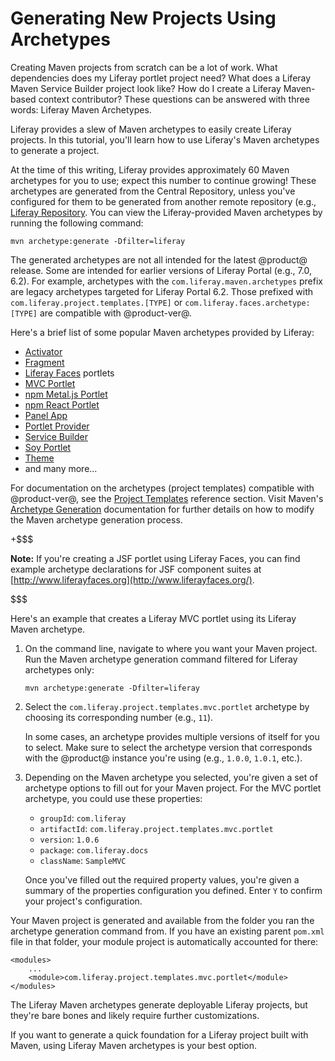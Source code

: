 # Generating New Projects Using Archetypes [](id=generating-new-projects-using-archetypes)

Creating Maven projects from scratch can be a lot of work. What dependencies
does my Liferay portlet project need? What does a Liferay Maven Service Builder
project look like? How do I create a Liferay Maven-based context contributor?
These questions can be answered with three words: Liferay Maven Archetypes.

Liferay provides a slew of Maven archetypes to easily create Liferay projects.
In this tutorial, you'll learn how to use Liferay's Maven archetypes to generate
a project.

At the time of this writing, Liferay provides approximately 60 Maven archetypes
for you to use; expect this number to continue growing! These archetypes are
generated from the Central Repository, unless you've configured for them to be
generated from another remote repository (e.g., 
[Liferay Repository](https://repository.liferay.com). You can view the
Liferay-provided Maven archetypes by running the following command:

    mvn archetype:generate -Dfilter=liferay

The generated archetypes are not all intended for the latest @product@ release.
Some are intended for earlier versions of Liferay Portal (e.g., 7.0, 6.2). For
example, archetypes with the `com.liferay.maven.archetypes` prefix are legacy
archetypes targeted for Liferay Portal 6.2. Those prefixed with
`com.liferay.project.templates.[TYPE]` or `com.liferay.faces.archetype:[TYPE]`
are compatible with @product-ver@.

<!-- TODO: Monitor the archetypes; updates may be required for the above text
for upcoming 7.1 Maven archetypes. -Cody -->

Here's a brief list of some popular Maven archetypes provided by Liferay:

- [Activator](/develop/reference/-/knowledge_base/7-1/using-the-activator-template)
- [Fragment](/develop/reference/-/knowledge_base/7-1/using-the-fragment-template)
- [Liferay Faces](/develop/tutorials/-/knowledge_base/7-1/jsf-portlets-with-liferay-faces)
  portlets
- [MVC Portlet](/develop/reference/-/knowledge_base/7-1/using-the-mvc-portlet-template)
- [npm Metal.js Portlet](/develop/reference/-/knowledge_base/7-1/npm-metal-js-portlet-template)
- [npm React Portlet](/develop/reference/-/knowledge_base/7-1/npm-react-portlet-template)
- [Panel App](/develop/reference/-/knowledge_base/7-1/panel-app-template)
- [Portlet Provider](/develop/reference/-/knowledge_base/7-1/portlet-provider-template)
- [Service Builder](/develop/reference/-/knowledge_base/7-1/using-the-service-builder-template)
- [Soy Portlet](/develop/reference/-/knowledge_base/7-1/soy-portlet-template)
- [Theme](/develop/reference/-/knowledge_base/7-1/theme-template)
- and many more...

For documentation on the archetypes (project templates) compatible with
@product-ver@, see the
[Project Templates](/develop/reference/-/knowledge_base/7-0/project-templates)
reference section. Visit Maven's
[Archetype Generation](http://maven.apache.org/archetype/maven-archetype-plugin/generate-mojo.html)
documentation for further details on how to modify the Maven archetype
generation process.

+$$$

**Note:** If you're creating a JSF portlet using Liferay Faces, you can find
example archetype declarations for JSF component suites at
[http://www.liferayfaces.org](http://www.liferayfaces.org/). 

$$$

Here's an example that creates a Liferay MVC portlet using its Liferay Maven
archetype.

1.  On the command line, navigate to where you want your Maven project. Run
    the Maven archetype generation command filtered for Liferay archetypes only:

        mvn archetype:generate -Dfilter=liferay

2.  Select the `com.liferay.project.templates.mvc.portlet` archetype by
    choosing its corresponding number (e.g., `11`).

    In some cases, an archetype provides multiple versions of itself for you to
    select. Make sure to select the archetype version that corresponds with the
    @product@ instance you're using (e.g., `1.0.0`, `1.0.1`, etc.).

3.  Depending on the Maven archetype you selected, you're given a set of
    archetype options to fill out for your Maven project. For the MVC portlet
    archetype, you could use these properties: 

    - `groupId`: `com.liferay`
    - `artifactId`: `com.liferay.project.templates.mvc.portlet`
    - `version`: `1.0.6`
    - `package`: `com.liferay.docs`
    - `className`: `SampleMVC`

    Once you've filled out the required property values, you're given a summary
    of the properties configuration you defined. Enter `Y` to confirm your
    project's configuration.

Your Maven project is generated and available from the folder you ran the
archetype generation command from. If you have an existing parent `pom.xml` file
in that folder, your module project is automatically accounted for there:

    <modules>
        ...
        <module>com.liferay.project.templates.mvc.portlet</module>
    </modules>

The Liferay Maven archetypes generate deployable Liferay projects, but they're
bare bones and likely require further customizations.

If you want to generate a quick foundation for a Liferay project built with
Maven, using Liferay Maven archetypes is your best option.
